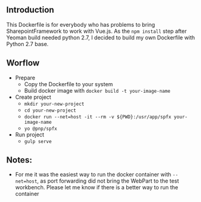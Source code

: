 ## Introduction
This Dockerfile is for everybody who has problems to bring SharepointFramework to work with Vue.js. As the `npm install` step after Yeoman build needed python 2.7, I decided to build my own Dockerfile with Python 2.7 base.

## Worflow
- Prepare
  - Copy the Dockerfile to your system
  - Build docker image with `docker build -t your-image-name`
- Create project
  - `mkdir your-new-project`
  - `cd your-new-project` 
  - `docker run --net=host -it --rm -v ${PWD}:/usr/app/spfx your-image-name`
  - `yo @pnp/spfx`
- Run project
  - `gulp serve`

## Notes:
- For me it was the easiest way to run the docker container with `--net=host`, as port forwarding did not bring the WebPart to the test workbench. Please let me know if there is a better way to run the container
